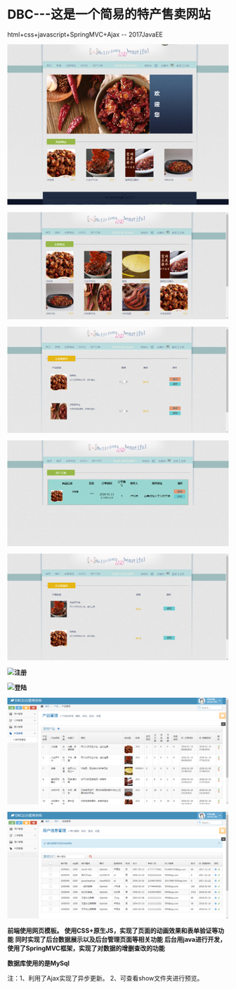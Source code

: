 # DBC---这是一个简易的特产售卖网站
html+css+javascript+SpringMVC+Ajax -- 2017JavaEE

**![首页](https://raw.githubusercontent.com/lemonK555/DBC/master/show/首页.png)**

**![全部商品](https://raw.githubusercontent.com/lemonK555/DBC/master/show/全部商品.png)**

**![购物车](https://raw.githubusercontent.com/lemonK555/DBC/master/show/购物车.png)**

**![用户订单](https://raw.githubusercontent.com/lemonK555/DBC/master/show/用户订单.png)**

**![用户收藏](https://raw.githubusercontent.com/lemonK555/DBC/master/show/用户收藏.png)**

**![注册](https://raw.githubusercontent.com/lemonK555/DBC/master/show/注册.png)**

**![登陆](https://raw.githubusercontent.com/lemonK555/DBC/master/show/登陆.png)**

**![后台管理-产品信息管理](https://raw.githubusercontent.com/lemonK555/DBC/master/show/后台管理-产品信息管理.png)**

**![后台管理-用户](https://raw.githubusercontent.com/lemonK555/DBC/master/show/后台管理-用户.png)**

**前端使用网页模板。**
**使用CSS+原生JS，实现了页面的动画效果和表单验证等功能**
**同时实现了后台数据展示以及后台管理页面等相关功能**
**后台用java进行开发，使用了SpringMVC框架，实现了对数据的增删查改的功能**

**数据库使用的是MySql**

注：1、利用了Ajax实现了异步更新。
    2、可查看show文件夹进行预览。
